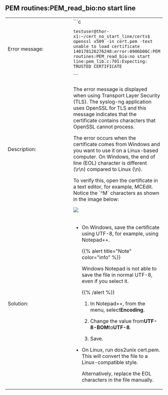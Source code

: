 ---
---
<!-- DISCLAIMER: This file is based on the syslog-ng Open Source Edition documentation https://github.com/balabit/syslog-ng-ose-guides/commit/2f4a52ee61d1ea9ad27cb4f3168b95408fddfdf2 and is used under the terms of The syslog-ng Open Source Edition Documentation License. The file has been modified by Axoflow. -->

## PEM routines:PEM_read_bio:no start line

<table>
<colgroup>
<col style="width: 50%" />
<col style="width: 50%" />
</colgroup>
<tbody>
<tr class="odd">
<td>Error message:</td>
<td>```c
<pre><code>testuser@thor-x1:~/cert_no_start_line/certs$ openssl x509 -in cert.pem -text
unable to load certificate
140178126276248:error:0906D06C:PEM routines:PEM_read_bio:no start 
line:pem_lib.c:701:Expecting: TRUSTED CERTIFICATE</code></pre>
```</td>
</tr>
<tr class="even">
<td>Description:</td>
<td><p>The error message is displayed when using Transport Layer Security (TLS). The syslog-ng application uses OpenSSL for TLS and this message indicates that the certificate contains characters that OpenSSL cannot process.</p>
<p>The error occurs when the certificate comes from Windows and you want to use it on a Linux-based computer. On Windows, the end of line (EOL) character is different (\r\n) compared to Linux (\n).</p>
<p>To verify this, open the certificate in a text editor, for example, MCEdit. Notice the `^M` characters as shown in the image below:</p>
<p><img src="../../Images/Screenshots/wrong_linex.png" class="Image" /></p></td>
</tr>
<tr class="odd">
<td>Solution:</td>
<td><ul>
<li><p>On Windows, save the certificate using UTF-8, for example, using Notepad++.</p>
<p>{{% alert title="Note" color="info" %}}</p>
<p>Windows Notepad is not able to save the file in normal UTF-8, even if you select it.</p>
<p>{{% /alert %}}</p>
<ol>
<li><p>In Notepad++, from the menu, select<strong>Encoding</strong>.</p></li>
<li><p>Change the value from<strong>UTF-8-BOM</strong>to<strong>UTF-8</strong>.</p></li>
<li><p>Save.</p></li>
</ol></li>
<li><p>On Linux, run dos2unix cert.pem. This will convert the file to a Linux-compatible style.</p>
<p>Alternatively, replace the EOL characters in the file manually.</p></li>
</ul></td>
</tr>
</tbody>
</table>

